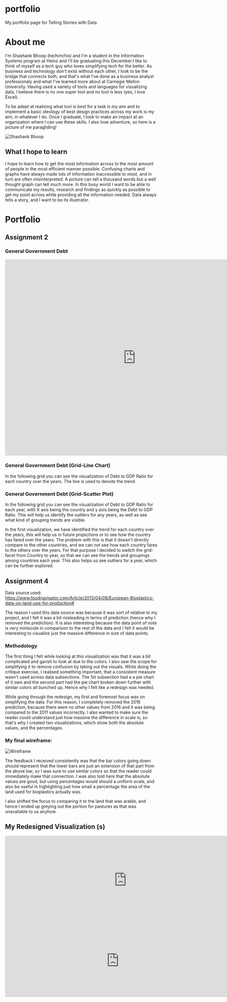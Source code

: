 # portfolio
My portfolio page for Telling Stories with Data


# About me
I'm Shashank Bhoop (he/him/his) and I'm a student in the Information Systems program at Heinz and I'll be graduating this December.I like to think of myself as a tech guy who loves simplifying tech for the better. As business and technology don't exist without each other, I look to be the bridge that connects both, and that's what I've done as a business analyst professionaly and what I've learned more about at Carnegie Mellon University. Having used a variety of tools and languages for visualizing data, I believe there is no one super tool and no tool is less (yes, I love Excel). 

To be adept at realizing what tool is best for a task is my aim and to implement a basic ideology of best design practices across my work is my aim, in whatever I do. Once I graduate, I look to make an impact at an organization where I can use these skills. I also love adventure, so here is a picture of me paragliding!

![Shashank Bhoop](DSCN3210.JPG)


## What I hope to learn
I hope to learn how to get the most information across to the most amount of people in the most efficient manner possible. Confusing charts and graphs have always made lots of information inaccessible to most, and in turn are often misinterpreted. A picture can tell a thousand words but a well thought graph can tell much more. In this busy world I want to be able to communicate my results, research and findings as quickly as possible to get my point across while providing all the information needed. Data always tells a story, and I want to be its illustrator.

# Portfolio

## Assignment 2
### General Government Debt
<iframe src="https://data.oecd.org/chart/69Hy" width="860" height="645" style="border: 0" mozallowfullscreen="true" webkitallowfullscreen="true" allowfullscreen="true"><a href="https://data.oecd.org/chart/69Hy" target="_blank">OECD Chart: General government debt, Total, % of GDP, Annual, 2017</a></iframe>

### General Government Debt (Grid-Line Chart)

In the following grid you can see the visualization of Debt to GDP Ratio for each country over the years. The line is used to denote the trend.
<div class="flourish-embed flourish-chart" data-src="visualisation/4284880"><script src="https://public.flourish.studio/resources/embed.js"></script></div>

### General Government Debt (Grid-Scatter Plot)

In the following grid you can see the visualization of Debt to GDP Ratio for each year, with X axis being the country and y axis being the Debt to GDP Ratio. This will help us identify the outliers for any years, as well as see what kind of grouping trends are visible.

<div class="flourish-embed flourish-scatter" data-src="visualisation/4285536"><script src="https://public.flourish.studio/resources/embed.js"></script></div>


In the first visualization, we have identified the trend for each country over the years, this will help us in future projections or to see how the country has fared over the years. The problem with this is that it doesn't directly compare to the other countries, and we can not see how each country fares to the others over the years. For that purpose I decided to switch the grid-facet from Country to year, so that we can see the trends and groupings among countries each year. This also helps us see outliers for a year, which can be further explored.


## Assignment 4

Data source used:
https://www.foodnavigator.com/Article/2013/04/08/European-Bioplastics-data-on-land-use-for-production#

The reason I used this data source was because it was sort of relative to my project, and I felt it was a bit misleading in terms of prediction (hence why I removed the prediction). It is also interesting because the data point of note is very miniscule in comparison to the rest of the data and I felt it would be interesting to cisualize just the massive difference in size of data points. 

### Methodology

The first thing I felt while looking at this visualization was that it was a bit complicated and garish to look at due to the colors. I also saw the scope for simplifying it to remove confusion by taking out the visuals. While doing the critique exercise, I realised something important, that a consistent measure wasn't used across data subsections. The 1st subsection had a a pie chart of it own and the second part had the pie chart broken down further with similar colors all bunched up. Hence why I felt like a redesign was needed. 

While going through the redesign, my first and foremost focus was on simplifying the data. For this reason, I completely removed the 2016 prediction, because there were no other values from 2016 and it was being compared to the 2011 values incorrectly. I also wanted to make sure the reader could understand just how massive the difference in scale is, so that's why I created two visualizations, which show both the absolute values, and the percentages. 

### My final wireframe:

![Wireframe](Wireframe.png)


The feedback I received consistently was that the bar colors going down should represent that the lower bars are just an extension of that part from the above bar, so I was sure to use similar colors so that the reader could immediately make that connection. I was also told here that the absolute values are good, but using percentages would should a uniform scale, and also be useful in highlighting just how small a percentage the area of the land used for bioplastics actually was. 

I also shifted the focus to comparing it to the land that was arable, and hence I ended up greying out the portion for pastures as that was unavailable to us anyhow.

## My Redesigned Visualization (s)

<iframe title="Bioplastic land use minuscule in scheme of global agricultural area (Absolute, 2011)" aria-label="Stacked Bars" id="datawrapper-chart-JQNVo" src="https://datawrapper.dwcdn.net/JQNVo/2/" scrolling="no" frameborder="0" style="border: none;" width="800" height="292"></iframe>

<iframe title="Bioplastic land use minuscule in scheme of global agricultural area (Percentages, 2011)" aria-label="Stacked Bars" id="datawrapper-chart-hD3jI" src="https://datawrapper.dwcdn.net/hD3jI/2/" scrolling="no" frameborder="0" style="border: none;" width="750" height="238"></iframe>
